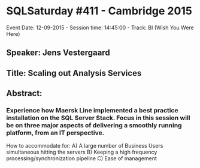 # SQLSaturday #411 - Cambridge 2015
Event Date: 12-09-2015 - Session time: 14:45:00 - Track: BI (Wish You Were Here)
## Speaker: Jens Vestergaard
## Title: Scaling out Analysis Services
## Abstract:
### Experience how Maersk Line implemented a best practice installation on the SQL Server Stack. Focus in this session will be on three major aspects of delivering a smoothly running platform, from an IT perspective.
How to accommodate for:
	A) A large number of Business Users simultaneous hitting the servers
	B) Keeping a high frequency processing/synchronization pipeline
	C) Ease of management
